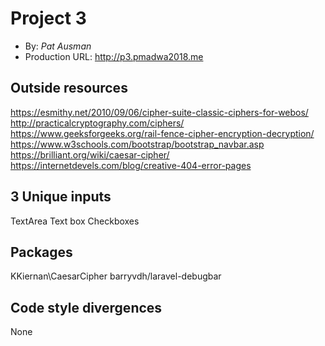# Project 3
+ By: *Pat Ausman*
+ Production URL: <http://p3.pmadwa2018.me>

## Outside resources
https://esmithy.net/2010/09/06/cipher-suite-classic-ciphers-for-webos/
http://practicalcryptography.com/ciphers/
https://www.geeksforgeeks.org/rail-fence-cipher-encryption-decryption/
https://www.w3schools.com/bootstrap/bootstrap_navbar.asp
https://brilliant.org/wiki/caesar-cipher/
https://internetdevels.com/blog/creative-404-error-pages

## 3 Unique inputs
TextArea
Text box
Checkboxes

## Packages
KKiernan\CaesarCipher
barryvdh/laravel-debugbar

## Code style divergences
None

